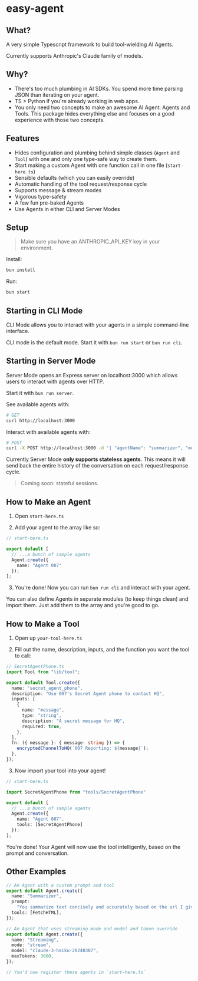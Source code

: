 # easy-agent

## What?

A very simple Typescript framework to build tool-wielding AI Agents.

Currently supports Anthropic's Claude family of models.

## Why?

- There's too much plumbing in AI SDKs. You spend more time parsing JSON than iterating on your agent.
- TS > Python if you're already working in web apps.
- You only need two concepts to make an awesome AI Agent: Agents and Tools. This package hides everything else and focuses on a good experience with those two concepts.

## Features

- Hides configuration and plumbing behind simple classes (`Agent` and `Tool`) with one and only one type-safe way to create them.
- Start making a custom Agent with one function call in one file (`start-here.ts`)
- Sensible defaults (which you can easily override)
- Automatic handling of the tool request/response cycle
- Supports message & stream modes
- Vigorous type-safety
- A few fun pre-baked Agents
- Use Agents in either CLI and Server Modes

## Setup

> Make sure you have an ANTHROPIC_API_KEY key in your environment.

Install:

```bash
bun install
```

Run:

```bash
bun start
```

## Starting in CLI Mode

CLI Mode allows you to interact with your agents in a simple command-line interface.

CLI mode is the default mode. Start it with `bun run start` or `bun run cli`.

## Starting in Server Mode

Server Mode opens an Express server on localhost:3000 which allows users to interact with agents over HTTP.

Start it with `bun run server`.

See available agents with:

```sh
# GET
curl http://localhost:3000
```

Interact with available agents with:

```sh
# POST
curl -X POST http://localhost:3000 -d '{ "agentName": "summarizer", "message": "hi there" }' -H 'Content-Type: application/json'
```

Currently Server Mode **only supports stateless agents**. This means it will send back the entire history of the conversation on each request/response cycle.

> Coming soon: stateful sessions.

## How to Make an Agent

1. Open `start-here.ts`

2. Add your agent to the array like so:

```ts
// start-here.ts

export default [
  // ...a bunch of sample agents
  Agent.create({
    name: "Agent 007"
  });
];
```

3. You're done! Now you can run `bun run cli` and interact with your agent.

You can also define Agents in separate modules (to keep things clean) and import them. Just add them to the array and you're good to go.

## How to Make a Tool

1. Open up `your-tool-here.ts`

2. Fill out the name, description, inputs, and the function you want the tool to call:

```ts
// SecretAgentPhone.ts
import Tool from "lib/tool";

export default Tool.create({
  name: "secret_agent_phone",
  description: "Use 007's Secret Agent phone to contact HQ",
  inputs: [
    {
      name: "message",
      type: "string",
      description: "A secret message for HQ",
      required: true,
    },
  ],
  fn: ({ message }: { message: string }) => {
    encryptedChannelToHQ(`007 Reporting: ${message}`);
  },
});
```

3. Now import your tool into your agent!

```ts
// start-here.ts

import SecretAgentPhone from "tools/SecretAgentPhone"

export default [
  // ...a bunch of sample agents
  Agent.create({
    name: "Agent 007",
    tools: [SecretAgentPhone]
  });
];
```

You're done! Your Agent will now use the tool intelligently, based on the prompt and conversation.

## Other Examples

```ts
// An Agent with a custom prompt and tool
export default Agent.create({
  name: "Summarizer",
  prompt:
    "You summarize text concisely and accurately based on the url I give you.",
  tools: [FetchHTML],
});

// An Agent that uses streaming mode and model and token override
export default Agent.create({
  name: "Streaming",
  mode: "stream",
  model: "claude-3-haiku-20240307",
  maxTokens: 3600,
});

// You'd now register these agents in `start-here.ts`
```
